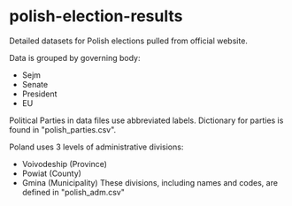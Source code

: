 # polish-election-results
Detailed datasets for Polish elections pulled from official website.

Data is grouped by governing body:
  - Sejm
  - Senate
  - President
  - EU
  
Political Parties in data files use abbreviated labels. Dictionary for parties is found in "polish_parties.csv".

Poland uses 3 levels of administrative divisions:
  - Voivodeship (Province)
  - Powiat (County)
  - Gmina (Municipality)
These divisions, including names and codes, are defined in "polish_adm.csv"
